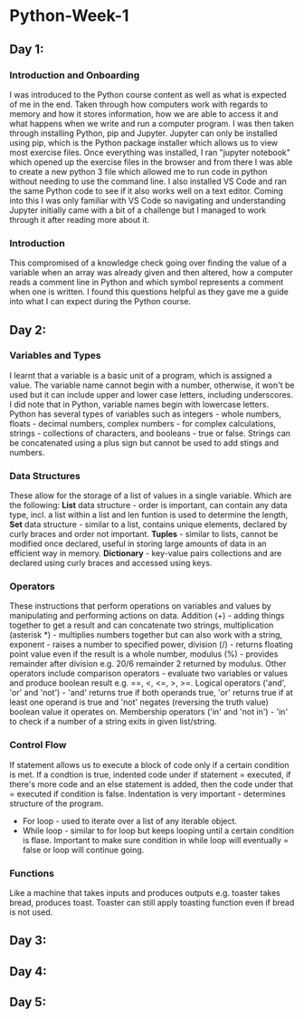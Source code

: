 # Python-Week-1

## Day 1:
### Introduction and Onboarding
I was introduced to the Python course content as well as what is expected of me in the end. Taken through how computers work with regards to memory and how it stores information, how we are able to access it and what happens when we write and run a computer program. I was then taken through installing Python, pip and Jupyter. Jupyter can only be installed using pip, which is the Python package installer which allows us to view most exercise files. Once everything was installed, I ran "jupyter notebook" which opened up the exercise files in the browser and from there I was able to create a new python 3 file which allowed me to run code in python without needing to use the command line. I also installed VS Code and ran the same Python code to see if it also works well on a text editor. Coming into this I was only familiar with VS Code so navigating and understanding Jupyter initially came with a bit of a challenge but I managed to work through it after reading more about it.

### Introduction
This compromised of a knowledge check going over finding the value of a variable when an array was already given and then altered, how a computer reads a comment line in Python and which symbol represents a comment when one is written. I found this questions helpful as they gave me a guide into what I can expect during the Python course. 

## Day 2:
### Variables and Types
I learnt that a variable is a basic unit of a program, which is assigned a value. The variable name cannot begin with a number, otherwise, it won't be used but it can include upper and lower case letters, including underscores. I did note that in Python, variable names begin with lowercase letters. Python has several types of variables such as integers - whole numbers, floats - decimal numbers, complex numbers - for complex calculations, strings - collections of characters, and booleans - true or false. Strings can be concatenated using a plus sign but cannot be used to add stings and numbers.

### Data Structures
These allow for the storage of a list of values in a single variable. Which are the following: **List** data structure - order is important, can contain any data type, incl. a list within a list and len funtion is used to determine the length, **Set** data structure - similar to a list, contains unique elements, declared by curly braces and order not important. **Tuples** - similar to lists, cannot be modified once declared, useful in storing large amounts of data in an efficient way in memory. **Dictionary** - key-value pairs collections and are declared using curly braces and accessed using keys.

### Operators
These instructions that perform operations on variables and values by manipulating and performing actions on data. Addition (+) - adding things together to get a result and can concatenate two strings, multiplication (asterisk *) - multiplies numbers together but can also work with a string, exponent - raises a number to specified power, division (/) - returns floating point value even if the result is a whole number, modulus (%) - provides remainder after division e.g. 20/6 remainder 2 returned by modulus.
Other operators include comparison operators - evaluate two variables or values and produce boolean result e.g. ==, <, <=, >, >=. Logical operators ('and', 'or' and 'not') - 'and' returns true if both operands true, 'or' returns true if at least one operand is true and 'not' negates (reversing the truth value) boolean value it operates on. Membership operators ('in' and 'not in') - 'in' to check if a number of a string exits in given list/string.

### Control Flow
If statement allows us to execute a block of code only if a certain condition is met. If a condtion is true, indented code under if statement =  executed, if there's more code and an else statement is added, then the code under that = executed if condition is false. Indentation is very important - determines structure of the program.
- For loop - used to iterate over a list of any iterable object.
- While loop - similar to for loop but keeps looping until a certain condition is flase. Important to make sure condition in while loop will eventually = false or loop will continue going.

### Functions
Like a machine that takes inputs and produces outputs e.g. toaster takes bread, produces toast. Toaster can still apply toasting function even if bread is not used.




## Day 3:

## Day 4:

## Day 5:
